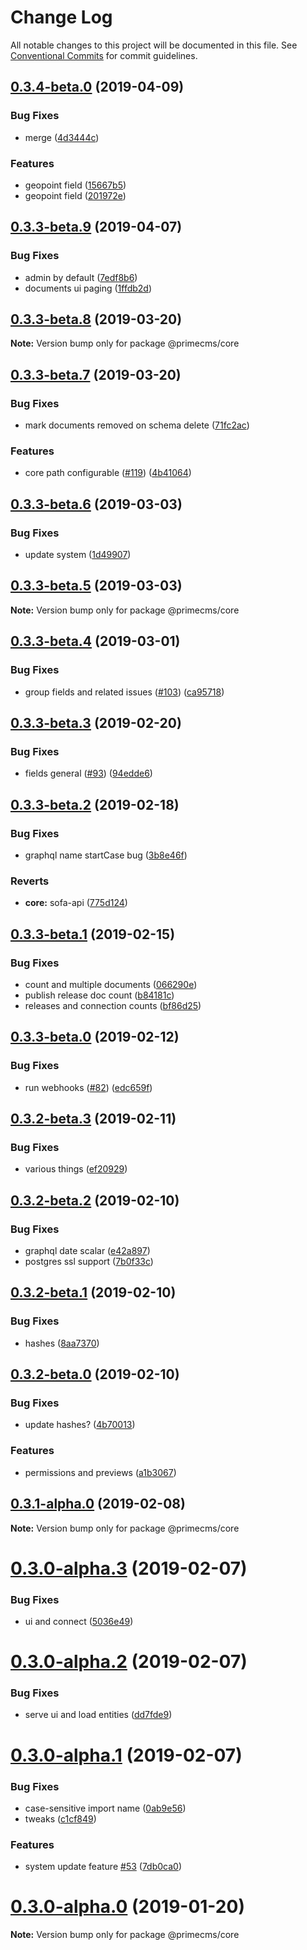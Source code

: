 # Change Log

All notable changes to this project will be documented in this file.
See [Conventional Commits](https://conventionalcommits.org) for commit guidelines.

## [0.3.4-beta.0](https://github.com/birkir/prime/compare/v0.3.3-beta.9...v0.3.4-beta.0) (2019-04-09)

### Bug Fixes

- merge ([4d3444c](https://github.com/birkir/prime/commit/4d3444c))

### Features

- geopoint field ([15667b5](https://github.com/birkir/prime/commit/15667b5))
- geopoint field ([201972e](https://github.com/birkir/prime/commit/201972e))

## [0.3.3-beta.9](https://github.com/birkir/prime/compare/v0.3.3-beta.8...v0.3.3-beta.9) (2019-04-07)

### Bug Fixes

- admin by default ([7edf8b6](https://github.com/birkir/prime/commit/7edf8b6))
- documents ui paging ([1ffdb2d](https://github.com/birkir/prime/commit/1ffdb2d))

## [0.3.3-beta.8](https://github.com/birkir/prime/compare/v0.3.3-beta.7...v0.3.3-beta.8) (2019-03-20)

**Note:** Version bump only for package @primecms/core

## [0.3.3-beta.7](https://github.com/birkir/prime/compare/v0.3.3-beta.6...v0.3.3-beta.7) (2019-03-20)

### Bug Fixes

- mark documents removed on schema delete ([71fc2ac](https://github.com/birkir/prime/commit/71fc2ac))

### Features

- core path configurable ([#119](https://github.com/birkir/prime/issues/119)) ([4b41064](https://github.com/birkir/prime/commit/4b41064))

## [0.3.3-beta.6](https://github.com/birkir/prime/compare/v0.3.3-beta.5...v0.3.3-beta.6) (2019-03-03)

### Bug Fixes

- update system ([1d49907](https://github.com/birkir/prime/commit/1d49907))

## [0.3.3-beta.5](https://github.com/birkir/prime/compare/v0.3.3-beta.4...v0.3.3-beta.5) (2019-03-03)

**Note:** Version bump only for package @primecms/core

## [0.3.3-beta.4](https://github.com/birkir/prime/compare/v0.3.3-beta.3...v0.3.3-beta.4) (2019-03-01)

### Bug Fixes

- group fields and related issues ([#103](https://github.com/birkir/prime/issues/103)) ([ca95718](https://github.com/birkir/prime/commit/ca95718))

## [0.3.3-beta.3](https://github.com/birkir/prime/compare/v0.3.3-beta.2...v0.3.3-beta.3) (2019-02-20)

### Bug Fixes

- fields general ([#93](https://github.com/birkir/prime/issues/93)) ([94edde6](https://github.com/birkir/prime/commit/94edde6))

## [0.3.3-beta.2](https://github.com/birkir/prime/compare/v0.3.3-beta.1...v0.3.3-beta.2) (2019-02-18)

### Bug Fixes

- graphql name startCase bug ([3b8e46f](https://github.com/birkir/prime/commit/3b8e46f))

### Reverts

- **core:** sofa-api ([775d124](https://github.com/birkir/prime/commit/775d124))

## [0.3.3-beta.1](https://github.com/birkir/prime/compare/v0.3.3-beta.0...v0.3.3-beta.1) (2019-02-15)

### Bug Fixes

- count and multiple documents ([066290e](https://github.com/birkir/prime/commit/066290e))
- publish release doc count ([b84181c](https://github.com/birkir/prime/commit/b84181c))
- releases and connection counts ([bf86d25](https://github.com/birkir/prime/commit/bf86d25))

## [0.3.3-beta.0](https://github.com/birkir/prime/compare/v0.3.2-beta.9...v0.3.3-beta.0) (2019-02-12)

### Bug Fixes

- run webhooks ([#82](https://github.com/birkir/prime/issues/82)) ([edc659f](https://github.com/birkir/prime/commit/edc659f))

## [0.3.2-beta.3](https://github.com/birkir/prime/compare/v0.3.2-beta.2...v0.3.2-beta.3) (2019-02-11)

### Bug Fixes

- various things ([ef20929](https://github.com/birkir/prime/commit/ef20929))

## [0.3.2-beta.2](https://github.com/birkir/prime/compare/v0.3.2-beta.1...v0.3.2-beta.2) (2019-02-10)

### Bug Fixes

- graphql date scalar ([e42a897](https://github.com/birkir/prime/commit/e42a897))
- postgres ssl support ([7b0f33c](https://github.com/birkir/prime/commit/7b0f33c))

## [0.3.2-beta.1](https://github.com/birkir/prime/compare/v0.3.2-beta.0...v0.3.2-beta.1) (2019-02-10)

### Bug Fixes

- hashes ([8aa7370](https://github.com/birkir/prime/commit/8aa7370))

## [0.3.2-beta.0](https://github.com/birkir/prime/compare/v0.3.1-alpha.0...v0.3.2-beta.0) (2019-02-10)

### Bug Fixes

- update hashes? ([4b70013](https://github.com/birkir/prime/commit/4b70013))

### Features

- permissions and previews ([a1b3067](https://github.com/birkir/prime/commit/a1b3067))

## [0.3.1-alpha.0](https://github.com/birkir/prime/compare/v0.3.0-alpha.5...v0.3.1-alpha.0) (2019-02-08)

**Note:** Version bump only for package @primecms/core

# [0.3.0-alpha.3](https://github.com/birkir/prime/compare/v0.3.0-alpha.2...v0.3.0-alpha.3) (2019-02-07)

### Bug Fixes

- ui and connect ([5036e49](https://github.com/birkir/prime/commit/5036e49))

# [0.3.0-alpha.2](https://github.com/birkir/prime/compare/v0.3.0-alpha.1...v0.3.0-alpha.2) (2019-02-07)

### Bug Fixes

- serve ui and load entities ([dd7fde9](https://github.com/birkir/prime/commit/dd7fde9))

# [0.3.0-alpha.1](https://github.com/birkir/prime/compare/v0.3.0-alpha.0...v0.3.0-alpha.1) (2019-02-07)

### Bug Fixes

- case-sensitive import name ([0ab9e56](https://github.com/birkir/prime/commit/0ab9e56))
- tweaks ([c1cf849](https://github.com/birkir/prime/commit/c1cf849))

### Features

- system update feature [#53](https://github.com/birkir/prime/issues/53) ([7db0ca0](https://github.com/birkir/prime/commit/7db0ca0))

# [0.3.0-alpha.0](https://github.com/birkir/prime/compare/v0.2.21...v0.3.0-alpha.0) (2019-01-20)

**Note:** Version bump only for package @primecms/core
